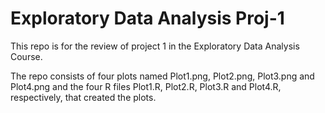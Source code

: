 # Exploratory Data Analysis Proj-1
This repo is for the review of project 1 in the Exploratory Data Analysis Course.

The repo consists of four plots named Plot1.png, Plot2.png, Plot3.png and Plot4.png and the four R files Plot1.R, Plot2.R, Plot3.R and Plot4.R, respectively, that created the plots. 
